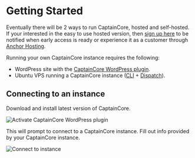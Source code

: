 # Getting Started

Eventually there will be 2 ways to run CaptainCore, hosted and self-hosted. If your interested in the easy to use hosted version, then [sign up here](https://captaincore.io/early-access/) to be notified when early access is ready or experience it as a customer through [Anchor Hosting](https://anchor.host).

Running your own CaptainCore instance requires the following:
 - WordPress site with the [CaptainCore WordPress plugin](https://github.com/CaptainCore/captaincore).
 - Ubuntu VPS running a CaptainCore instance ([CLI](https://github.com/CaptainCore/cli) + [Dispatch](https://github.com/CaptainCore/dispatch)).

 ## Connecting to an instance

Download and install latest version of CaptainCore.

![Activate CaptainCore WordPress plugin](/assets/img/activate-captaincore-plugin.png)

This will prompt to connect to a CaptainCore instance. Fill out info provided by your CaptainCore instance.

![Connect to instance](/assets/img/connect-instance.png)